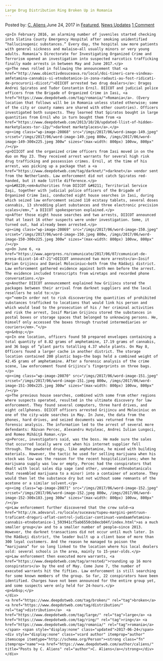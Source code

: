 ```yaml
---
Large Drug Distribution Ring Broken Up in Romania
---
```

<article class="post-listing post-20856 post type-post status-publish format-standard has-post-thumbnail hentry  tag-broken tag-distribution tag-large tag-ring tag-romania">
    <div class="post-inner">
        <span>Posted by: <a href="https://www.deepdotweb.com/author/caliens/" title="">C. Aliens </a></span>
    <span>June 24, 2017</span>
    <span>in <a href="https://www.deepdotweb.com/category/deepdot-news/" rel="category tag">Featured</a>, <a href="https://www.deepdotweb.com/category/news-updates/" rel="category tag">News Updates</a></span>
    <span><a href="https://www.deepdotweb.com/2017/06/24/large-drug-distribution-ring-broken-romania/#comments">1 Comment</a></span>
    </p>
    <div class="clear"></div>
    
    <p>In February 2016, an alarming number of juveniles started checking into Slatina County Emergency Hospital after smoking unidentified “hallucinogenic substances.” Every day, the hospital saw more patients with general sickness and malaise—all usually minors or very young adults. Romania’s Directorate for Investigating Organized Crime and Terrorism opened an investigation into suspected narcotics trafficking finally made arrests in between May and June 2017.</p>
    <p>The news rolled in following the announcement that <a href="http://www.obiectivdesuceava.ro/local/doi-tineri-care-vindeau-amfetamina-cannabis-si-etnobotanice-in-zona-radauti-au-fost-ridicati-de-procurorii-diicot/">DIICOT arrested two drug dealers</a>: Dragoș Andrei Spiratos and Tudor Constantin Ernil. DIICOT and judicial police officers from the Brigade of Organized Crime in Iasi, <a href="https://www.deepdotweb.com/tag/romania/">Romania</a>. (Every location that follows will be in Romania unless stated otherwise; some of the city or county names are shared with other countries). Officers investigated both suspects. They learned that Spiratos bought in large quantities from Ernil who in turn bought them from <a href="https://www.deepdotweb.com/2013/10/28/updated-llist-of-hidden-marketplaces-tor-i2p/">darknet marketplaces</a>.</p>
    <p><img class="wp-image-20868" src="/imgs/2017/06/word-image-149.jpeg" srcset="/imgs/2017/06/word-image-149.jpeg 800w, /imgs/2017/06/word-image-149-300x225.jpeg 300w" sizes="(max-width: 800px) 100vw, 800px" /></p>
    <p>DIICOT and the organized crime officers from Iasi moved in on the duo on May 23. They received arrest warrants for several high risk drug trafficking and possession crimes. Ernil, at the time of his arrest, was picking up a package that a <a href="https://www.deepdotweb.com/tag/darknet/">darknet</a> vendor sent from the Netherlands. Law enforcement did not catch Spiratos red-handed, but it made little difference.</p>
    <p>&#8220;<em>Authorities from DIICOT &#8211; Territorial Service Iaşi, together with judicial police officers of the Brigade of Organized Crime Iasi, conducted eight house searches in Iasi, during which seized law enforcement seized 110 ecstasy tablets, several doses cannabis, 13 shredding plant substances and three electronic precision scales</em>,” a DIICOT spokesperson explained.</p>
    <p>After those eight house searches and two arrests, DIICOT announced that at least 16 other suspects were under investigation. Some, it turned out, had already been arrested.</p>
    <p><img class="wp-image-20869" src="/imgs/2017/06/word-image-150.jpeg" srcset="/imgs/2017/06/word-image-150.jpeg 800w, /imgs/2017/06/word-image-150-300x225.jpeg 300w" sizes="(max-width: 800px) 100vw, 800px" /></p>
    <p>On June 6, <a href="https://www.agerpres.ro/comunicate/2017/06/07/comunicat-de-presa-diicot-14-47-21">DIICOT announced two more arrests</a>—Iosif Marian Grijincu and Daniel Molociniuc—both from the Rădăuţi district. Law enforcement gathered evidence against both men before the arrest. The evidence included transcripts from wiretaps and recorded phone conversations.</p>
    <p>Another DIICOT announcement explained how Grijincu stored the packages between their arrival from darknet suppliers and the local resellers he sold to:</p>
    <p>“<em>In order not to risk discovering the quantities of prohibited substances trafficked to locations that would link his person and which would lead to the prosecution of his / her criminal activities and risk the arrest, Iosif Marian Grijincu stored the substances in postal boxes or storage spaces that belonged to unknowing persons. He, himself only accessed the boxes through trusted intermediaries or couriers</em>.”</p>
    <p>&nbsp;</p>
    <p>In one location, officers found 50 prepared envelopes containing a total quantity of 8.82 grams of amphetamine, 17.19 grams of cannabis, and 36 bags of “plant parts totalling 4.37 whole plants. On May 8, Officers found a larger cache in another district. The storage location contained 200 plastic bags—the bags held a combined weight of 42.45 grams of amphetamine. After a forensic analysis of the crime scene, law enforcement found Grijincu’s fingerprints on three bags.</p>
    <p><img class="wp-image-20870" src="/imgs/2017/06/word-image-151.jpeg" srcset="/imgs/2017/06/word-image-151.jpeg 800w, /imgs/2017/06/word-image-151-300x225.jpeg 300w" sizes="(max-width: 800px) 100vw, 800px" /></p>
    <p>The previous house searches, combined with some from other regions where suspects operated, resulted in the ultimate discovery for law enforcement. They found several computers, three hard drives, and eight cellphones. DIICOT officers arrested Grijincu and Molociniuc on one of the city-wide searches in May. In June, the data from the phones, hard drives, and seized documents was returned from the forensic analysis. The information led to the arrest of several more defendants: Răzvan Percec, Alexandru Huţuleac, Andrei Iulian Lungoci, and Romeo Mihăiţă Roman.</p>
    <p>Percec, investigators said, was the boss. He made sure the sales that occurred locally were cut when his internet supplier fell through. The powdered drugs, like amphetamine, he mixed with building materials. However, the tactic he used for selling marijuana when his stock was low was the reason for the recent hospitalizations; when he marijuana supply was low or empty, Percec had the conspirators that dealt with local sales dip sage (and other, unnamed ethnobotanicals that resembled marijuana to a minor) into a container of acetone. They would then let the substance dry but not without some remnants of the acetone or a similar solvent.</p>
    <p><img class="wp-image-20871" src="/imgs/2017/06/word-image-152.jpeg" srcset="/imgs/2017/06/word-image-152.jpeg 800w, /imgs/2017/06/word-image-152-300x183.jpeg 300w" sizes="(max-width: 800px) 100vw, 800px" /></p>
    <p>Law enforcement further discovered that the crew sold—<a href="http://m.adevarul.ro/locale/suceava/tupeu-margini-pentruun-traficant-droguri-aflat-control-judiciar-continuat-vandaamfetamina-cannabis-etnobotanice-1_593941cf5ab6550cb8ecb04f/index.html">as a much smaller group</a> and to a smaller number of people—since 2013. However, the darknet transactions did not occur until much later. In the Rădăuţi district, the leader built up a client base of more than 300 loyal customers. And the reason he managed to poison the “marijuana” for so long linked to the location where his local dealers sold: several schools in the area, mainly to 15-year-olds.</p>
    <p>Law enforcement then executed more warrants, <a href="https://www.deepdotweb.com/tag/arrested/">rounding up 16 more conspirators</a> by the end of May. Come June 7, the number of executed warrants hit the fifties. Law enforcement is still searching for some known members of the group. So far, 22 conspirators have been identified. Charges have not been announced for the entire group yet, and some suspects were only held for 24-hours.</p>
    <p>&nbsp;</p>
    </div>
    <a href="https://www.deepdotweb.com/tag/broken/" rel="tag">broken</a> <a href="https://www.deepdotweb.com/tag/distribution/" rel="tag">distribution</a>  <a href="https://www.deepdotweb.com/tag/large/" rel="tag">large</a> <a href="https://www.deepdotweb.com/tag/ring/" rel="tag">ring</a> <a href="https://www.deepdotweb.com/tag/romania/" rel="tag">romania</a></span> <span style="display:none" class="updated">2017-06-24</span>
    <div style="display:none" class="vcard author" itemprop="author" itemscope itemtype="http://schema.org/Person"><strong class="fn" itemprop="name"><a href="https://www.deepdotweb.com/author/caliens/" title="Posts by C. Aliens" rel="author">C. Aliens</a></strong></div>
    </div>
</article>

